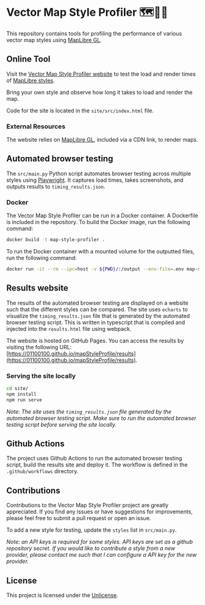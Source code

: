 # Vector Map Style Profiler 🗺️📏🎨

This repository contains tools for profiling the performance of various vector map styles using [MapLibre GL](https://github.com/maplibre/maplibre-gl-js).

## Online Tool

Visit the [Vector Map Style Profiler website](https://01100100.github.io/mapStyleProfile) to test the load and render times of [MapLibre styles](https://maplibre.org/maplibre-style-spec/).

Bring your own style and observe how long it takes to load and render the map.

Code for the site is located in the `site/src/index.html` file.

### External Resources

The website relies on [MapLibre GL](https://github.com/maplibre/maplibre-gl-js), included via a CDN link, to render maps.

## Automated browser testing

The `src/main.py` Python script automates browser testing across multiple styles using [Playwright](https://playwright.dev/python/docs/intro). It captures load times, takes screenshots, and outputs results to `timing_results.json`.

### Docker

The Vector Map Style Profiler can be run in a Docker container. A Dockerfile is included in the repository. To build the Docker image, run the following command:

```bash
docker build -t map-style-profiler .
```

To run the Docker container with a mounted volume for the outputted files, run the following command:

```bash
docker run -it --rm --ipc=host -v ${PWD}/:/output --env-file=.env map-style-profiler
```

## Results website

The results of the automated browser testing are displayed on a website such that the different styles can be compared. The site uses `echarts` to visualize the `timing_results.json` file that is generated by the automated browser testing script. This is written in typescript that is compiled and injected into the `results.html` file using webpack.

The website is hosted on GitHub Pages. You can access the results by visiting the following URL: [https://01100100.github.io/mapStyleProfile/results](https://01100100.github.io/mapStyleProfile/results).

### Serving the site locally

```bash
cd site/
npm install
npm run serve
```

*Note: The site uses the `timing_results.json` file generated by the automated browser testing script. Make sure to run the automated browser testing script before serving the site locally.*

## Github Actions

The project uses Github Actions to run the automated browser testing script, build the results site and deploy it. The workflow is defined in the `.github/workflows` directory.

## Contributions

Contributions to the Vector Map Style Profiler project are greatly appreciated. If you find any issues or have suggestions for improvements, please feel free to submit a pull request or open an issue.

To add a new style for testing, update the `styles` list in `src/main.py`.

*Note: an API keys is required for some styles. API keys are set as a github repository secret. If you would like to contribute a style from a new provider, please contact me such that I can configure a API key for the new provider.*

## License

This project is licensed under the [Unlicense](https://github.com/01100100/mapStyleProfile/blob/main/LICENSE).
